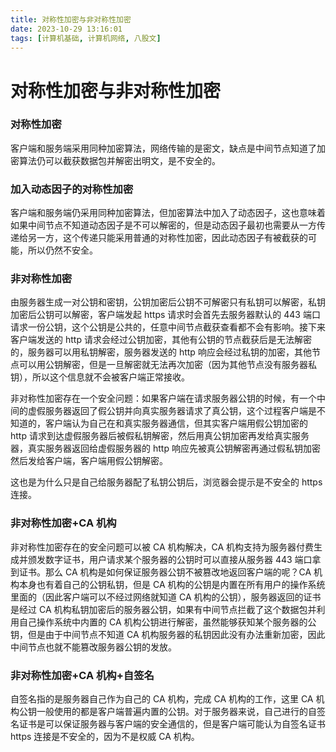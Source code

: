 ```yaml
---
title: 对称性加密与非对称性加密
date: 2023-10-29 13:16:01
tags: [计算机基础, 计算机网络, 八股文]
---
```


# 对称性加密与非对称性加密

### 对称性加密

客户端和服务端采用同种加密算法，网络传输的是密文，缺点是中间节点知道了加密算法仍可以截获数据包并解密出明文，是不安全的。

### 加入动态因子的对称性加密

客户端和服务端仍采用同种加密算法，但加密算法中加入了动态因子，这也意味着如果中间节点不知道动态因子是不可以解密的，但是动态因子最初也需要从一方传递给另一方，这个传递只能采用普通的对称性加密，因此动态因子有被截获的可能，所以仍然不安全。

### 非对称性加密

由服务器生成一对公钥和密钥，公钥加密后公钥不可解密只有私钥可以解密，私钥加密后公钥可以解密，客户端发起 https 请求时会首先去服务器默认的 443 端口请求一份公钥，这个公钥是公共的，任意中间节点截获查看都不会有影响。接下来客户端发送的 http 请求会经过公钥加密，其他有公钥的节点截获后是无法解密的，服务器可以用私钥解密，服务器发送的 http 响应会经过私钥的加密，其他节点可以用公钥解密，但是一旦解密就无法再次加密（因为其他节点没有服务器私钥），所以这个信息就不会被客户端正常接收。

非对称性加密存在一个安全问题：如果客户端在请求服务器公钥的时候，有一个中间的虚假服务器返回了假公钥并向真实服务器请求了真公钥，这个过程客户端是不知道的，客户端认为自己在和真实服务器通信，但其实客户端用假公钥加密的 http 请求到达虚假服务器后被假私钥解密，然后用真公钥加密再发给真实服务器，真实服务器返回给虚假服务器的 http 响应先被真公钥解密再通过假私钥加密然后发给客户端，客户端用假公钥解密。

这也是为什么只是自己给服务器配了私钥公钥后，浏览器会提示是不安全的 https 连接。

### 非对称性加密+CA 机构

非对称性加密存在的安全问题可以被 CA 机构解决，CA 机构支持为服务器付费生成并颁发数字证书，用户请求某个服务器的公钥时可以直接从服务器 443 端口拿到证书。那么 CA 机构是如何保证服务器公钥不被篡改地返回客户端的呢？CA 机构本身也有着自己的公钥私钥，但是 CA 机构的公钥是内置在所有用户的操作系统里面的（因此客户端可以不经过网络就知道 CA 机构的公钥），服务器返回的证书是经过 CA 机构私钥加密后的服务器公钥，如果有中间节点拦截了这个数据包并利用自己操作系统中内置的 CA 机构公钥进行解密，虽然能够获知某个服务器的公钥，但是由于中间节点不知道 CA 机构服务器的私钥因此没有办法重新加密，因此中间节点也就不能篡改服务器公钥的发放。

### 非对称性加密+CA 机构+自签名

自签名指的是服务器自己作为自己的 CA 机构，完成 CA 机构的工作，这里 CA 机构公钥一般使用的都是客户端普遍内置的公钥。对于服务器来说，自己进行的自签名证书是可以保证服务器与客户端的安全通信的，但是客户端可能认为自签名证书 https 连接是不安全的，因为不是权威 CA 机构。
